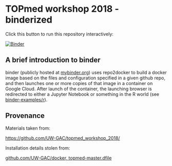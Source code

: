# TOPmed workshop 2018 - binderized

Click this button to run this repository interactively:

[![Binder](https://mybinder.org/badge.svg)](https://mybinder.org/v2/gh/ctb/binder-uw-topmed/pipeline?urlpath=rstudio)

## A brief introduction to binder

binder (publicly hosted at [mybinder.org](http://mybinder.org)) uses
repo2docker to build a docker image based on the files and
configuration specified in a given github repo, and then launches one
or more copies of that image in a container on Google Cloud. After
launch of the container, the launching browser is redirected to either
a Jupyter Notebook or something in the R world (see
[binder-examples/r](https://github.com/binder-examples/r)).

## Provenance

Materials taken from:

https://github.com/UW-GAC/topmed_workshop_2018/

Installation details stolen from:

[github.com/UW-GAC/docker, topmed-master.dfile](https://github.com/UW-GAC/docker/blob/fdb15b03844be21feaef85bfac36220a4965acdd/topmed-master.dfile)
